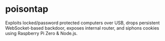 # poisontap
Exploits locked/password protected computers over USB, drops persistent WebSocket-based backdoor, exposes internal router, and siphons cookies using Raspberry Pi Zero &amp; Node.js.
